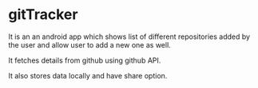 # gitTracker
It is an an android app which  shows list of different repositories added by the user and allow user to add a new one as well. 

It fetches details from github using github API.

It also stores data locally and have share option.
